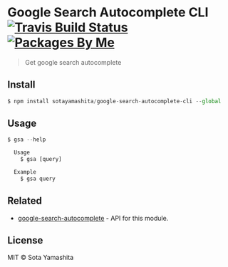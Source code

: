 [travis-badge]:  https://img.shields.io/travis/sotayamashita/google-search-autocomplete-cli.svg?maxAge=2592000&style=flat-square
[travis-link]:   https://travis-ci.org/sotayamashita/google-search-autocomplete-cli
[package-badge]: https://img.shields.io/badge/packages-by_me-blue.svg?style=flat-square
[package-link]:  https://github.com/search?utf8=%E2%9C%93&q=package%2Buser%3Asotayamashita&type=Repositories&ref=searchresults

# Google Search Autocomplete CLI [![Travis Build Status][travis-badge]][travis-link] [![Packages By Me][package-badge]][package-link]

> Get google search autocomplete


## Install

```javascript
$ npm install sotayamashita/google-search-autocomplete-cli --global
```


## Usage

```javascript
$ gsa --help

  Usage
    $ gsa [query]

  Example
    $ gsa query
```


## Related

* [google-search-autocomplete](https://github.com/sotayamashita/google-search-autocomplete) - API for this module.


## License

MIT © Sota Yamashita
